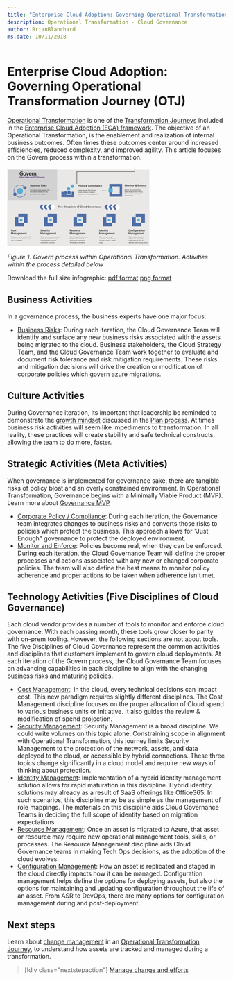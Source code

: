 ```yaml
---
title: "Enterprise Cloud Adoption: Governing Operational Transformation"
description: Operational Transformation - Cloud Governance
author: BrianBlanchard
ms.date: 10/11/2018
---
```


# Enterprise Cloud Adoption: Governing Operational Transformation Journey (OTJ)

[Operational Transformation](overview.md) is one of the [Transformation Journeys](../overview.md) included in the [Enterprise Cloud Adoption (ECA) framework](../../overview.md). The objective of an Operational Transformation, is the enablement and realization of internal business outcomes. Often times these outcomes center around increased efficiencies, reduced complexity, and improved agility. This article focuses on the Govern process within a transformation.

![Govern process within Operational Transformation](../../_images/operational-transformation-govern.png)

*Figure 1. Govern process within Operational Transformation. Activities within the process detailed below*

Download the full size infographic: [pdf format](../../_images/operational-transformation-infographic.png) [png format](../../_images/operational-transformation-infographic.pdf)

## Business Activities

In a governance process, the business experts have one major focus:

* [Business Risks](../business-strategy/business-risks.md): During each iteration, the Cloud Governance Team will identify and surface any new business risks associated with the assets being migrated to the cloud. Business stakeholders, the Cloud Strategy Team, and the Cloud Governance Team work together to evaluate and document risk tolerance and risk mitigation requirements. These risks and mitigation decisions will drive the creation or modification of corporate policies which govern azure migrations.

## Culture Activities

During Governance iteration, its important that leadership be reminded to demonstrate the [growth mindset](../culture-strategy/c-suite-readiness.md) discussed in the [Plan process](plan.md). At times business risk activities will seem like impediments to transformation. In all reality, these practices will create stability and safe technical constructs, allowing the team to do more, faster.

## Strategic Activities (Meta Activities)

When governance is implemented for governance sake, there are tangible risks of policy bloat and an overly constrained environment. In Operational Transformation, Governance begins with a Minimally Viable Product (MVP). Learn more about [Governance MVP](../migration/plan/corporate-policy-and-compliance.md)

* [Corporate Policy / Compliance](../governance/policy-compliance/overview.md): During each iteration, the Governance team integrates changes to business risks and converts those risks to policies which protect the business. This approach allows for "Just Enough" governance to protect the deployed environment.
* [Monitor and Enforce](../governance/monitoring-enforcement/overview.md): Policies become real, when they can be enforced. During each iteration, the Cloud Governance Team will define the proper processes and actions associated with any new or changed corporate policies. The team will also define the best means to monitor policy adherence and proper actions to be taken when adherence isn't met.

## Technology Activities (Five Disciplines of Cloud Governance)

Each cloud vendor provides a number of tools to monitor and enforce cloud governance. With each passing month, these tools grow closer to parity with on-prem tooling. However, the following sections are not about tools. The five Disciplines of Cloud Governance represent the common activities and disciplines that customers implement to govern cloud deployments. At each iteration of the Govern process, the Cloud Governance Team focuses on advancing capabilities in each discipline to align with the changing business risks and maturing policies.

* [Cost Management](../governance/configuration-management/overview.md): In the cloud, every technical decisions can impact cost. This new paradigm requires slightly different disciplines. The Cost Management discipline focuses on the proper allocation of Cloud spend to various business units or initiative. It also guides the review & modification of spend projection.
* [Security Management](../governance/configuration-management/overview.md): Security Management is a broad discipline. We could write volumes on this topic alone. Constraining scope in alignment with Operational Transformation, this journey limits Security Management to the protection of the network, assets, and data deployed to the cloud, or accessible by hybrid connections. These three topics change significantly in a cloud model and require new ways of thinking about protection.
* [Identity Management](../governance/configuration-management/overview.md): Implementation of a hybrid identity management solution allows for rapid maturation in this discipline. Hybrid identity solutions may already as a result of SaaS offerings like Office365. In such scenarios, this discipline may be as simple as the management of role mappings. The materials on this discipline aids Cloud Governance Teams in deciding the full scope of identity based on migration expectations.  
* [Resource Management](../governance/configuration-management/overview.md): Once an asset is migrated to Azure, that asset or resource may require new operational management tools, skills, or processes. The Resource Management discipline aids Cloud Governance teams in making Tech Ops decisions, as the adoption of the cloud evolves.
* [Configuration Management](../governance/configuration-management/overview.md): How an asset is replicated and staged in the cloud directly impacts how it can be managed. Configuration management helps define the options for deploying assets, but also the options for maintaining and updating configuration throughout the life of an asset. From ASR to DevOps, there are many options for configuration management during and post-deployment.

## Next steps

Learn about [change management](manage.md) in an [Operational Transformation Journey](overview.md), to understand how assets are tracked and managed during a transformation.

> [!div class="nextstepaction"]
> [Manage change and efforts](manage.md)